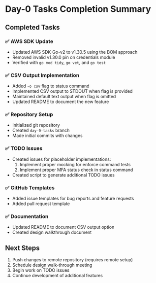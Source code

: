 # Day-0 Tasks Completion Summary

## Completed Tasks

### ✅ AWS SDK Update
- Updated AWS SDK-Go-v2 to v1.30.5 using the BOM approach
- Removed invalid v1.30.0 pin on credentials module
- Verified with `go mod tidy`, `go vet`, and `go test`

### ✅ CSV Output Implementation
- Added `-o csv` flag to status command
- Implemented CSV output to STDOUT when flag is provided
- Maintained default text output when flag is omitted
- Updated README to document the new feature

### ✅ Repository Setup
- Initialized git repository
- Created `day-0-tasks` branch
- Made initial commits with changes

### ✅ TODO Issues
- Created issues for placeholder implementations:
  1. Implement proper mocking for enforce command tests
  2. Implement proper MFA status check in status command
- Created script to generate additional TODO issues

### ✅ GitHub Templates
- Added issue templates for bug reports and feature requests
- Added pull request template

### ✅ Documentation
- Updated README to document CSV output option
- Created design walkthrough document

## Next Steps

1. Push changes to remote repository (requires remote setup)
2. Schedule design walk-through meeting
3. Begin work on TODO issues
4. Continue development of additional features